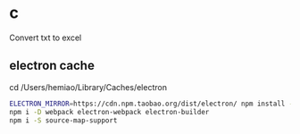 # c
Convert txt to excel

## electron cache
cd /Users/hemiao/Library/Caches/electron

``` bash
ELECTRON_MIRROR=https://cdn.npm.taobao.org/dist/electron/ npm install -D electron
npm i -D webpack electron-webpack electron-builder
npm i -S source-map-support
```


